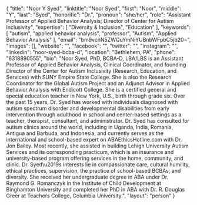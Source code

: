 {
  "title": "Noor Y Syed",
  "linktitle": "Noor Syed",
  "first": "Noor",
  "middle": "Y",
  "last": "Syed",
  "honorific": "Dr.",
  "pronoun": "she/her",
  "role": "Assistant Professor of Applied Behavior Analysis; Director of Center for Autism Inclusivity",
  "expertise": [
    "Diversity & Inclusion",
    "Education"
  ],
  "keywords": [
    "autism",
    "applied behavior analysis",
    "professor",
    "Autism",
    "Applied Behavior Analysis"
  ],
  "email": "bm9vcnN5ZWQuYmNiYUBnbWFpbC5jb20=",
  "images": [],
  "website": "",
  "facebook": "",
  "twitter": "",
  "instagram": "",
  "linkedin": "noor-syed-bcba-d",
  "location": "Bethlehem, PA",
  "phone": "6318890555",
  "bio": "Noor Syed, PhD, BCBA-D, LBA/LBS is an Assistant Professor of Applied Behavior Analysis, Clinical Coordinator, and founding Director of the Center for Autism Inclusivity (Research, Education, and Services) with SUNY Empire State College. She is also the Research Coordinator for the Global Autism Project and an Adjunct Advisor in Applied Behavior Analysis with Endicott College. She is a certified general and special education teacher in New York, U.S., birth through grade six. Over the past 15 years, Dr. Syed has worked with individuals diagnosed with autism spectrum disorder and developmental disabilities from early intervention through adulthood in school and center-based settings as a teacher, therapist, consultant, and administrator. Dr. Syed has consulted for autism clinics around the world, including in Uganda, India, Romania, Antigua and Barbuda, and Indonesia, and currently serves as the international and school-based expert on ABAEthicsHotline.com with Dr. Jon Bailey. Most recently, she assisted in building Lehigh University Autism Services and its corresponding practicum, which is an insurance and university-based program offering services in the home, community, and clinic. Dr. Syed\u2019s interests lie in compassionate care, cultural humility, ethical practices, supervision, the practice of school-based BCBAs, and diversity. She received her undergraduate degree in ABA under Dr. Raymond G. Romanczyk in the Institute of Child Development at Binghamton University and completed her PhD in ABA with Dr. R. Douglas Greer at Teachers College, Columbia University.",
  "layout": "person"
}